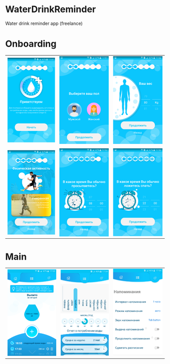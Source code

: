 # WaterDrinkReminder
Water drink reminder app (freelance)

# Onboarding 
|   |  |   |
| ------------- | ------------- | ------------- |
| ![1](https://github.com/korvin432/WaterDrinkReminder/blob/master/media/image9.png)  | ![2](https://github.com/korvin432/WaterDrinkReminder/blob/master/media/image10.png)  | ![3](https://github.com/korvin432/WaterDrinkReminder/blob/master/media/image11.png) |
|  |  |  |
![4](https://github.com/korvin432/WaterDrinkReminder/blob/master/media/image12.png) | ![5](https://github.com/korvin432/WaterDrinkReminder/blob/master/media/image13.png) | ![6](https://github.com/korvin432/WaterDrinkReminder/blob/master/media/image14.png) 

# Main
|   |  |   |
| ------------- | ------------- | ------------- |
![1](https://github.com/korvin432/WaterDrinkReminder/blob/master/media/image15.png)  | ![2](https://github.com/korvin432/WaterDrinkReminder/blob/master/media/image17.png)  | ![3](https://github.com/korvin432/WaterDrinkReminder/blob/master/media/image18.png) |
